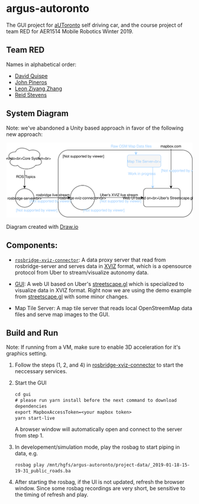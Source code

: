 # argus-autoronto
The GUI project for [aUToronto](https://www.autodrive.utoronto.ca/) self driving car, and the course project of team RED for AER1514 Mobile Robotics Winter 2019.

## Team RED
Names in alphabetical order:
- [David Quispe](mailto:david.quispe@mail.utoronto.ca) 
- [John Pineros](mailto:john.pineros@mail.utoronto.ca)
- [Leon Ziyang Zhang](mailto:ziyang.zhang@mail.utoronto.ca)
- [Reid Stevens](mailto:reid.stevens@mail.utoronto.ca)

## System Diagram

Note: we've abandoned a Unity based approach in favor of the following new approach:

![System Overview](argus-overview.svg)

Diagram created with [Draw.io](https://www.draw.io/)

## Components:

- [`rosbridge-xviz-connector`](rosbridge-xviz-connector): A data proxy server that read from rosbridge-server and serves data in [XVIZ](https://github.com/uber/xviz) format, which is a opensource protocol from Uber to stream/visualize autonomy data.

- [GUI](gui): A web UI based on Uber's [streetscape.gl](https://github.com/uber/streetscape.gl) which is specialized to visualize data in XVIZ format. Right now we are using the demo example from [streetscape.gl](https://github.com/uber/streetscape.gl/tree/master/examples/get-started) with some minor changes.

- Map Tile Server: A map tile server that reads local OpenStreemMap data files and serve map images to the GUI.

## Build and Run

Note: If running from a VM, make sure to enable 3D acceleration for it's graphics setting.

1. Follow the steps (1, 2, and 4) in [rosbridge-xviz-connector](rosbridge-xviz-connector) to start the neccessary services.

2. Start the GUI

    ```
    cd gui
    # please run yarn install before the next command to download dependencies
    export MapboxAccessToken=<your mapbox token>
    yarn start-live
    ```

    A browser window will automatically open and connect to the server from step 1.

3. In developement/simulation mode, play the rosbag to start piping in data, e.g.

    ```
    rosbag play /mnt/hgfs/argus-autoronto/project-data/_2019-01-18-15-19-31_public_roads.ba
    ```

4. After starting the rosbag, if the UI is not updated, refresh the browser window. Since some rosbag recordings are very short, be sensitive to the timing of refresh and play.